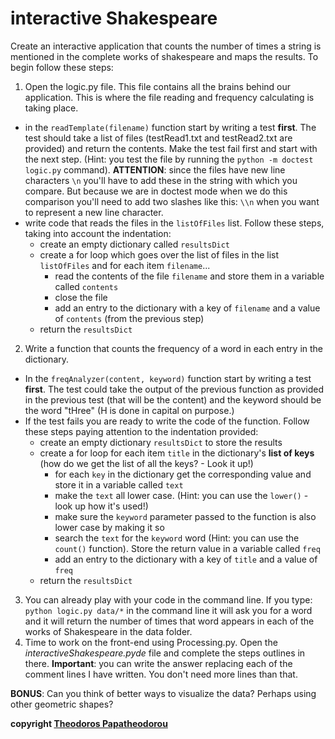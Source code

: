 # interactive Shakespeare

Create an interactive application that counts the number of times a string is mentioned in the complete works of shakespeare and maps the results. To begin follow these steps:

1. Open the logic.py file. This file contains all the brains behind our application. This is where the file reading and frequency calculating is taking place.
  * in the `readTemplate(filename)` function start by writing a test **first**. The test should take a list of files (testRead1.txt and testRead2.txt are provided) and return the contents. Make the test fail first and start with the next step. (Hint: you test the file by running the `python -m doctest logic.py` command). **ATTENTION**: since the files have new line characters `\n` you'll have to add these in the string with which you compare. But because we are in doctest mode when we do this comparison you'll need to add two slashes like this: `\\n` when you want to represent a new line character.
  * write code that reads the files in the `listOfFiles` list. Follow these steps, taking into account the indentation:
    * create an empty dictionary called `resultsDict`
    * create a for loop which goes over the list of files in the list `listOfFiles` and for each item `filename`...
      * read the contents of the file `filename` and store them in a variable called `contents`
      * close the file
      * add an entry to the dictionary with a key of `filename` and a value of `contents` (from the previous step)
    * return the `resultsDict`
2. Write a function that counts the frequency of a word in each entry in the dictionary.
  * In the `freqAnalyzer(content, keyword)` function start by writing a test **first**. The test could take the output of the previous function as provided in the previous test (that will be the content) and the keyword should be the word "tHree" (H is done in capital on purpose.)
  * If the test fails you are ready to write the code of the function. Follow these steps paying attention to the indentation provided:
    * create an empty dictionary `resultsDict` to store the results
    * create a for loop for each item `title` in the dictionary's **list of keys** (how do we get the list of all the keys? - Look it up!)
      * for each `key` in the dictionary get the corresponding value and store it in a variable called `text`
      * make the `text` all lower case. (Hint: you can use the `lower()` - look up how it's used!)
      * make sure the `keyword` parameter passed to the function is also lower case by making it so
      * search the `text` for the `keyword` word (Hint: you can use the `count()` function). Store the return value in a variable called `freq`
      * add an entry to the dictionary with a key of `title` and a value of `freq`
    * return the `resultsDict`
3. You can already play with your code in the command line. If you type: `python logic.py data/*` in the command line it will ask you for a word and it will return the number of times that word appears in each of the works of Shakespeare in the data folder.
4. Time to work on the front-end using Processing.py. Open the *interactiveShakespeare.pyde* file and complete the steps outlines in there. **Important**: you can write the answer replacing each of the comment lines I have written. You don't need more lines than that.

**BONUS**: Can you think of better ways to visualize the data? Perhaps using other geometric shapes?

**copyright [Theodoros Papatheodorou](contact@artech.cc)**
